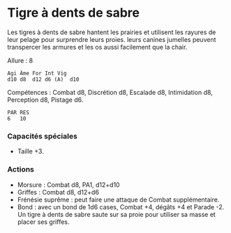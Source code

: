 
# Tigre à dents de sabre
Les tigres à dents de sabre hantent les prairies et utilisent les rayures de leur pelage pour surprendre leurs proies. leurs canines jumelles peuvent transpercer les armures et les os aussi facilement que la chair.

Allure : 8

	Agi	Âme	For	Int	Vig
	d10	d8	d12	d6 (A)	d10

Compétences : Combat d8, Discrétion d8, Escalade d8, Intimidation d8, Perception d8, Pistage d6.

	PAR	RES
	6	10

### Capacités spéciales
- Taille +3.

### Actions
- Morsure : Combat d8, PA1, d12+d10
- Griffes : Combat d8, d12+d6
- Frénésie suprême : peut faire une attaque de Combat supplémentaire.
- Bond : avec un bond de 1d6 cases, Combat +4, dégâts +4 et Parade -2. Un tigre à dents de sabre saute sur sa proie pour utiliser sa masse et placer ses griffes.
